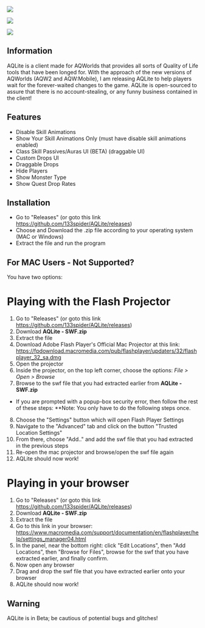 ![](https://i.imgur.com/B9FFkEg.png)

![](https://i.imgur.com/Pp2iNnC.png)

![](https://i.imgur.com/FsIAjgp.png)


## Information

AQLite is a client made for AQWorlds that provides all sorts of Quality of Life tools that have been longed for. With the approach of the new versions of AQWorlds (AQW2 and AQW:Mobile), I am releasing AQLite to help players wait for the forever-waited changes to the game. AQLite is open-sourced to assure that there is no account-stealing, or any funny business contained in the client!

## Features
* Disable Skill Animations
* Show Your Skill Animations Only (must have disable skill animations enabled)
* Class Skill Passives/Auras UI (BETA) (draggable UI)
* Custom Drops UI
* Draggable Drops
* Hide Players
* Show Monster Type
* Show Quest Drop Rates

## Installation
* Go to "Releases" (or goto this link https://github.com/133spider/AQLite/releases)
* Choose and Download the .zip file according to your operating system (MAC or Windows)
* Extract the file and run the program

## For MAC Users - Not Supported?
You have two options:

# Playing with the Flash Projector
1. Go to "Releases" (or goto this link https://github.com/133spider/AQLite/releases)
2. Download **AQLite - SWF.zip**
3. Extract the file
4. Download Adobe Flash Player's Official Mac Projector at this link: https://fpdownload.macromedia.com/pub/flashplayer/updaters/32/flashplayer_32_sa.dmg
5. Open the projector
6. Inside the projector, on the top left corner, choose the options: *File > Open > Browse* 
7. Browse to the swf file that you had extracted earlier from **AQLite - SWF.zip**

* If you are prompted with a popup-box security error, then follow the rest of these steps:
**Note: You only have to do the following steps once.
8. Choose the "Settings" button which will open Flash Player Settings
9. Navigate to the "Advanced" tab and click on the button "Trusted Location Settings"
10. From there, choose "Add.." and add the swf file that you had extracted in the previous steps
11. Re-open the mac projector and browse/open the swf file again
12. AQLite should now work!

# Playing in your browser
1. Go to "Releases" (or goto this link https://github.com/133spider/AQLite/releases)
2. Download **AQLite - SWF.zip**
3. Extract the file
4. Go to this link in your browser: https://www.macromedia.com/support/documentation/en/flashplayer/help/settings_manager04.html
5. In the panel, near the bottom right: click "Edit Locations", then "Add Locations", then "Browse for Files", browse for the swf that you have extracted earlier, and finally confirm.
6. Now open any browser
7. Drag and drop the swf file that you have extracted earlier onto your browser
8. AQLite should now work!

## Warning

AQLite is in Beta; be cautious of potential bugs and glitches!
